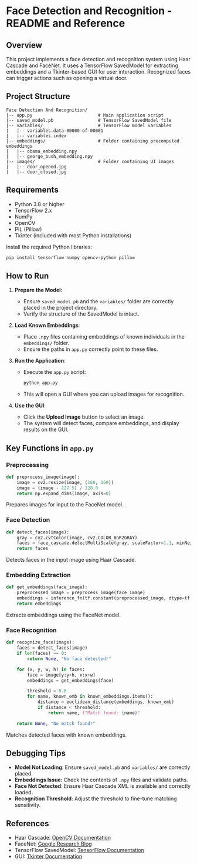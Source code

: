 # Face Detection and Recognition - README and Reference

## Overview
This project implements a face detection and recognition system using Haar Cascade and FaceNet. It uses a TensorFlow SavedModel for extracting embeddings and a Tkinter-based GUI for user interaction. Recognized faces can trigger actions such as opening a virtual door.

## Project Structure
```
Face Detection And Recognition/
|-- app.py                         # Main application script
|-- saved_model.pb                 # TensorFlow SavedModel file
|-- variables/                     # TensorFlow model variables
|   |-- variables.data-00000-of-00001
|   |-- variables.index
|-- embeddings/                    # Folder containing precomputed embeddings
|   |-- obama_embedding.npy
|   |-- george_bush_embedding.npy
|-- images/                        # Folder containing UI images
|   |-- door_opened.jpg
|   |-- door_closed.jpg
```

## Requirements
- Python 3.8 or higher
- TensorFlow 2.x
- NumPy
- OpenCV
- PIL (Pillow)
- Tkinter (included with most Python installations)

Install the required Python libraries:
```bash
pip install tensorflow numpy opencv-python pillow
```

## How to Run
1. **Prepare the Model**:
   - Ensure `saved_model.pb` and the `variables/` folder are correctly placed in the project directory.
   - Verify the structure of the SavedModel is intact.

2. **Load Known Embeddings**:
   - Place `.npy` files containing embeddings of known individuals in the `embeddings/` folder.
   - Ensure the paths in `app.py` correctly point to these files.

3. **Run the Application**:
   - Execute the `app.py` script:
     ```bash
     python app.py
     ```
   - This will open a GUI where you can upload images for recognition.

4. **Use the GUI**:
   - Click the **Upload Image** button to select an image.
   - The system will detect faces, compare embeddings, and display results on the GUI.

## Key Functions in `app.py`

### Preprocessing
```python
def preprocess_image(image):
    image = cv2.resize(image, (160, 160))
    image = (image - 127.5) / 128.0
    return np.expand_dims(image, axis=0)
```
Prepares images for input to the FaceNet model.

### Face Detection
```python
def detect_faces(image):
    gray = cv2.cvtColor(image, cv2.COLOR_BGR2GRAY)
    faces = face_cascade.detectMultiScale(gray, scaleFactor=1.1, minNeighbors=5, minSize=(30, 30))
    return faces
```
Detects faces in the input image using Haar Cascade.

### Embedding Extraction
```python
def get_embeddings(face_image):
    preprocessed_image = preprocess_image(face_image)
    embeddings = inference_fn(tf.constant(preprocessed_image, dtype=tf.float32))["Bottleneck_BatchNorm"].numpy()
    return embeddings
```
Extracts embeddings using the FaceNet model.

### Face Recognition
```python
def recognize_face(image):
    faces = detect_faces(image)
    if len(faces) == 0:
        return None, "No face detected!"

    for (x, y, w, h) in faces:
        face = image[y:y+h, x:x+w]
        embeddings = get_embeddings(face)

        threshold = 0.8
        for name, known_emb in known_embeddings.items():
            distance = euclidean_distance(embeddings, known_emb)
            if distance < threshold:
                return name, f"Match found: {name}"

    return None, "No match found!"
```
Matches detected faces with known embeddings.

## Debugging Tips
- **Model Not Loading**: Ensure `saved_model.pb` and `variables/` are correctly placed.
- **Embeddings Issue**: Check the contents of `.npy` files and validate paths.
- **Face Not Detected**: Ensure Haar Cascade XML is available and correctly loaded.
- **Recognition Threshold**: Adjust the threshold to fine-tune matching sensitivity.

## References
- Haar Cascade: [OpenCV Documentation](https://docs.opencv.org/4.x/db/d28/tutorial_cascade_classifier.html)
- FaceNet: [Google Research Blog](https://research.google/pubs/pub45610/)
- TensorFlow SavedModel: [TensorFlow Documentation](https://www.tensorflow.org/guide/saved_model)
- GUI: [Tkinter Documentation](https://docs.python.org/3/library/tkinter.html)


